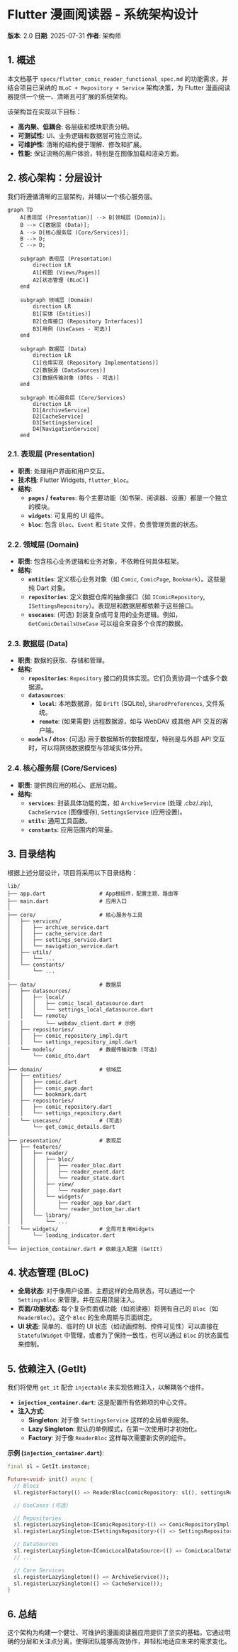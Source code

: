 # Flutter 漫画阅读器 - 系统架构设计

**版本**: 2.0
**日期**: 2025-07-31
**作者**: 架构师

## 1. 概述

本文档基于 `specs/flutter_comic_reader_functional_spec.md` 的功能需求，并结合项目已采纳的 `BLoC + Repository + Service` 架构决策，为 Flutter 漫画阅读器提供一个统一、清晰且可扩展的系统架构。

该架构旨在实现以下目标：
- **高内聚、低耦合**: 各层级和模块职责分明。
- **可测试性**: UI、业务逻辑和数据层可独立测试。
- **可维护性**: 清晰的结构便于理解、修改和扩展。
- **性能**: 保证流畅的用户体验，特别是在图像加载和渲染方面。

## 2. 核心架构：分层设计

我们将遵循清晰的三层架构，并辅以一个核心服务层。

```mermaid
graph TD
    A[表现层 (Presentation)] --> B[领域层 (Domain)];
    B --> C[数据层 (Data)];
    A --> D[核心服务层 (Core/Services)];
    B --> D;
    C --> D;

    subgraph 表现层 (Presentation)
        direction LR
        A1[视图 (Views/Pages)]
        A2[状态管理 (BLoC)]
    end

    subgraph 领域层 (Domain)
        direction LR
        B1[实体 (Entities)]
        B2[仓库接口 (Repository Interfaces)]
        B3[用例 (UseCases - 可选)]
    end

    subgraph 数据层 (Data)
        direction LR
        C1[仓库实现 (Repository Implementations)]
        C2[数据源 (DataSources)]
        C3[数据传输对象 (DTOs - 可选)]
    end

    subgraph 核心服务层 (Core/Services)
        direction LR
        D1[ArchiveService]
        D2[CacheService]
        D3[SettingsService]
        D4[NavigationService]
    end
```

### 2.1. 表现层 (Presentation)

- **职责**: 处理用户界面和用户交互。
- **技术栈**: Flutter Widgets, `flutter_bloc`。
- **结构**:
    - **`pages` / `features`**: 每个主要功能（如书架、阅读器、设置）都是一个独立的模块。
    - **`widgets`**: 可复用的 UI 组件。
    - **`bloc`**: 包含 `Bloc`、`Event` 和 `State` 文件，负责管理页面的状态。

### 2.2. 领域层 (Domain)

- **职责**: 包含核心业务逻辑和业务对象，不依赖任何具体框架。
- **结构**:
    - **`entities`**: 定义核心业务对象（如 `Comic`, `ComicPage`, `Bookmark`）。这些是纯 Dart 对象。
    - **`repositories`**: 定义数据仓库的抽象接口（如 `IComicRepository`, `ISettingsRepository`）。表现层和数据层都依赖于这些接口。
    - **`usecases`**: (可选) 封装复杂或可复用的业务逻辑。例如，`GetComicDetailsUseCase` 可以组合来自多个仓库的数据。

### 2.3. 数据层 (Data)

- **职责**: 数据的获取、存储和管理。
- **结构**:
    - **`repositories`**: `Repository` 接口的具体实现。它们负责协调一个或多个数据源。
    - **`datasources`**:
        - **`local`**: 本地数据源，如 `Drift` (SQLite), `SharedPreferences`, 文件系统。
        - **`remote`**: (如果需要) 远程数据源，如与 WebDAV 或其他 API 交互的客户端。
    - **`models` / `dtos`**: (可选) 用于数据解析的数据模型，特别是与外部 API 交互时，可以将网络数据模型与领域实体分开。

### 2.4. 核心服务层 (Core/Services)

- **职责**: 提供跨应用的核心、底层功能。
- **结构**:
    - **`services`**: 封装具体功能的类，如 `ArchiveService` (处理 .cbz/.zip), `CacheService` (图像缓存), `SettingsService` (应用设置)。
    - **`utils`**: 通用工具函数。
    - **`constants`**: 应用范围内的常量。

## 3. 目录结构

根据上述分层设计，项目将采用以下目录结构：

```
lib/
├── app.dart                 # App根组件，配置主题、路由等
├── main.dart                # 应用入口
│
├── core/                    # 核心服务与工具
│   ├── services/
│   │   ├── archive_service.dart
│   │   ├── cache_service.dart
│   │   ├── settings_service.dart
│   │   └── navigation_service.dart
│   ├── utils/
│   │   └── ...
│   └── constants/
│       └── ...
│
├── data/                    # 数据层
│   ├── datasources/
│   │   ├── local/
│   │   │   ├── comic_local_datasource.dart
│   │   │   └── settings_local_datasource.dart
│   │   └── remote/
│   │       └── webdav_client.dart # 示例
│   ├── repositories/
│   │   ├── comic_repository_impl.dart
│   │   └── settings_repository_impl.dart
│   └── models/              # 数据传输对象 (可选)
│       └── comic_dto.dart
│
├── domain/                  # 领域层
│   ├── entities/
│   │   ├── comic.dart
│   │   ├── comic_page.dart
│   │   └── bookmark.dart
│   ├── repositories/
│   │   ├── comic_repository.dart
│   │   └── settings_repository.dart
│   └── usecases/            # (可选)
│       └── get_comic_details.dart
│
├── presentation/            # 表现层
│   ├── features/
│   │   ├── reader/
│   │   │   ├── bloc/
│   │   │   │   ├── reader_bloc.dart
│   │   │   │   ├── reader_event.dart
│   │   │   │   └── reader_state.dart
│   │   │   ├── view/
│   │   │   │   └── reader_page.dart
│   │   │   └── widgets/
│   │   │       ├── reader_app_bar.dart
│   │   │       └── reader_bottom_bar.dart
│   │   └── library/
│   │       └── ...
│   └── widgets/             # 全局可复用Widgets
│       └── loading_indicator.dart
│
└── injection_container.dart # 依赖注入配置 (GetIt)
```

## 4. 状态管理 (BLoC)

- **全局状态**: 对于像用户设置、主题这样的全局状态，可以通过一个 `SettingsBloc` 来管理，并在应用顶层注入。
- **页面/功能状态**: 每个复杂页面或功能（如阅读器）将拥有自己的 `Bloc`（如 `ReaderBloc`）。这个 `Bloc` 的生命周期与页面绑定。
- **UI 状态**: 简单的、临时的 UI 状态（如动画控制、控件可见性）可以直接在 `StatefulWidget` 中管理，或者为了保持一致性，也可以通过 `Bloc` 的状态属性来控制。

## 5. 依赖注入 (GetIt)

我们将使用 `get_it` 配合 `injectable` 来实现依赖注入，以解耦各个组件。

- **`injection_container.dart`**: 这是配置所有依赖项的中心文件。
- **注入方式**:
    - **Singleton**: 对于像 `SettingsService` 这样的全局单例服务。
    - **Lazy Singleton**: 默认的单例模式，在第一次使用时才初始化。
    - **Factory**: 对于像 `ReaderBloc` 这样每次需要新实例的组件。

**示例 (`injection_container.dart`)**:
```dart
final sl = GetIt.instance;

Future<void> init() async {
  // Blocs
  sl.registerFactory(() => ReaderBloc(comicRepository: sl(), settingsRepository: sl()));

  // UseCases (可选)

  // Repositories
  sl.registerLazySingleton<IComicRepository>(() => ComicRepositoryImpl(localDataSource: sl(), archiveService: sl()));
  sl.registerLazySingleton<ISettingsRepository>(() => SettingsRepositoryImpl(localDataSource: sl()));

  // DataSources
  sl.registerLazySingleton<IComicLocalDataSource>(() => ComicLocalDataSourceImpl(database: sl()));
  // ...

  // Core Services
  sl.registerLazySingleton(() => ArchiveService());
  sl.registerLazySingleton(() => CacheService());
}
```

## 6. 总结

这个架构为构建一个健壮、可维护的漫画阅读器应用提供了坚实的基础。它通过明确的分层和关注点分离，使得团队能够高效协作，并轻松地适应未来的需求变化。